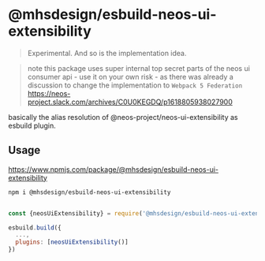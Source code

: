 # @mhsdesign/esbuild-neos-ui-extensibility

> Experimental. And so is the implementation idea.

> note this package uses super internal top secret parts of the neos ui consumer api - use it on your own risk - as there was already a discussion to change the implementation to `Webpack 5 Federation` https://neos-project.slack.com/archives/C0U0KEGDQ/p1618805938027900

basically the alias resolution of @neos-project/neos-ui-extensibility as esbuild plugin.

## Usage
https://www.npmjs.com/package/@mhsdesign/esbuild-neos-ui-extensibility
```sh
npm i @mhsdesign/esbuild-neos-ui-extensibility
```

```js

const {neosUiExtensibility} = require('@mhsdesign/esbuild-neos-ui-extensibility')

esbuild.build({
  ...,
  plugins: [neosUiExtensibility()]
})
```

